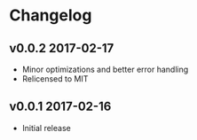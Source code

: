 # Changelog

## v0.0.2 2017-02-17

  * Minor optimizations and better error handling
  * Relicensed to MIT

## v0.0.1 2017-02-16

  * Initial release
